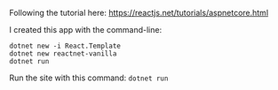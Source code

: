 
Following the tutorial here:
https://reactjs.net/tutorials/aspnetcore.html

I created this app with the command-line:

```
dotnet new -i React.Template
dotnet new reactnet-vanilla
dotnet run
```


Run the site with this command:
`dotnet run`


